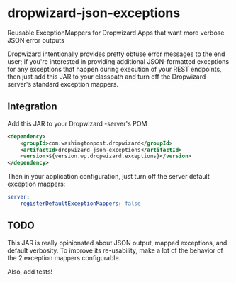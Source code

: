 # dropwizard-json-exceptions
Reusable ExceptionMappers for Dropwizard Apps that want more verbose JSON error outputs

Dropwizard intentionally provides pretty obtuse error messages to the end user; if you're interested in providing additional JSON-formatted exceptions for any exceptions that happen during execution of your REST endpoints, then just add this JAR to your classpath and turn off the Dropwizard server's standard exception mappers.

## Integration
Add this JAR to your Dropwizard -server's POM

```XML
<dependency>
    <groupId>com.washingtonpost.dropwizard</groupId>
    <artifactId>dropwizard-json-exceptions</artifactId>
    <version>${version.wp.dropwizard.exceptions}</version>
</dependency>
```

Then in your application configuration, just turn off the server default exception mappers:

```YAML
server: 
    registerDefaultExceptionMappers: false
```

## TODO
This JAR is really opinionated about JSON output, mapped exceptions, and default verbosity.  To improve its re-usability, make a lot of the behavior of the 2 exception mappers configurable.

Also, add tests!